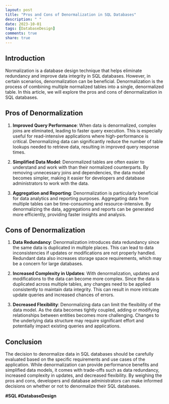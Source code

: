 ```yaml
---
layout: post
title: "Pros and Cons of Denormalization in SQL Databases"
description: " "
date: 2023-10-01
tags: [DatabaseDesign]
comments: true
share: true
---
```


## Introduction

Normalization is a database design technique that helps eliminate redundancy and improve data integrity in SQL databases. However, in certain scenarios, denormalization can be beneficial. Denormalization is the process of combining multiple normalized tables into a single, denormalized table. In this article, we will explore the pros and cons of denormalization in SQL databases.

## Pros of Denormalization

1. **Improved Query Performance**: When data is denormalized, complex joins are eliminated, leading to faster query execution. This is especially useful for read-intensive applications where high-performance is critical. Denormalizing data can significantly reduce the number of table lookups needed to retrieve data, resulting in improved query response times.

2. **Simplified Data Model**: Denormalized tables are often easier to understand and work with than their normalized counterparts. By removing unnecessary joins and dependencies, the data model becomes simpler, making it easier for developers and database administrators to work with the data.

3. **Aggregation and Reporting**: Denormalization is particularly beneficial for data analytics and reporting purposes. Aggregating data from multiple tables can be time-consuming and resource-intensive. By denormalizing the data, aggregations and reports can be generated more efficiently, providing faster insights and analysis.

## Cons of Denormalization

1. **Data Redundancy**: Denormalization introduces data redundancy since the same data is duplicated in multiple places. This can lead to data inconsistencies if updates or modifications are not properly handled. Redundant data also increases storage space requirements, which may be a concern for large databases.

2. **Increased Complexity in Updates**: With denormalization, updates and modifications to the data can become more complex. Since the data is duplicated across multiple tables, any changes need to be applied consistently to maintain data integrity. This can result in more intricate update queries and increased chances of errors.

3. **Decreased Flexibility**: Denormalizing data can limit the flexibility of the data model. As the data becomes tightly coupled, adding or modifying relationships between entities becomes more challenging. Changes to the underlying data structure may require significant effort and potentially impact existing queries and applications.

## Conclusion

The decision to denormalize data in SQL databases should be carefully evaluated based on the specific requirements and use cases of the application. While denormalization can provide performance benefits and simplified data models, it comes with trade-offs such as data redundancy, increased complexity in updates, and decreased flexibility. By weighing the pros and cons, developers and database administrators can make informed decisions on whether or not to denormalize their SQL databases.

**#SQL #DatabaseDesign**